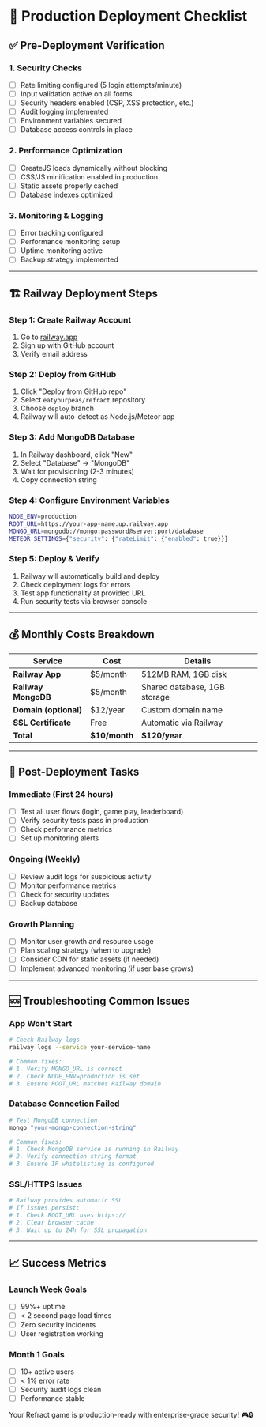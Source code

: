 # 🚀 Production Deployment Checklist

## ✅ **Pre-Deployment Verification**

### **1. Security Checks**
- [ ] Rate limiting configured (5 login attempts/minute)
- [ ] Input validation active on all forms
- [ ] Security headers enabled (CSP, XSS protection, etc.)
- [ ] Audit logging implemented
- [ ] Environment variables secured
- [ ] Database access controls in place

### **2. Performance Optimization**
- [ ] CreateJS loads dynamically without blocking
- [ ] CSS/JS minification enabled in production
- [ ] Static assets properly cached
- [ ] Database indexes optimized

### **3. Monitoring & Logging**
- [ ] Error tracking configured
- [ ] Performance monitoring setup
- [ ] Uptime monitoring active
- [ ] Backup strategy implemented

---

## 🏗️ **Railway Deployment Steps**

### **Step 1: Create Railway Account**
1. Go to [railway.app](https://railway.app)
2. Sign up with GitHub account
3. Verify email address

### **Step 2: Deploy from GitHub**
1. Click "Deploy from GitHub repo"
2. Select `eatyourpeas/refract` repository
3. Choose `deploy` branch
4. Railway will auto-detect as Node.js/Meteor app

### **Step 3: Add MongoDB Database**
1. In Railway dashboard, click "New"
2. Select "Database" → "MongoDB"
3. Wait for provisioning (2-3 minutes)
4. Copy connection string

### **Step 4: Configure Environment Variables**
```bash
NODE_ENV=production
ROOT_URL=https://your-app-name.up.railway.app
MONGO_URL=mongodb://mongo:password@server:port/database
METEOR_SETTINGS={"security": {"rateLimit": {"enabled": true}}}
```

### **Step 5: Deploy & Verify**
1. Railway will automatically build and deploy
2. Check deployment logs for errors
3. Test app functionality at provided URL
4. Run security tests via browser console

---

## 💰 **Monthly Costs Breakdown**

| Service | Cost | Details |
|---------|------|---------|
| **Railway App** | $5/month | 512MB RAM, 1GB disk |
| **Railway MongoDB** | $5/month | Shared database, 1GB storage |
| **Domain (optional)** | $12/year | Custom domain name |
| **SSL Certificate** | Free | Automatic via Railway |
| **Total** | **$10/month** | **$120/year** |

---

## 🔧 **Post-Deployment Tasks**

### **Immediate (First 24 hours)**
- [ ] Test all user flows (login, game play, leaderboard)
- [ ] Verify security tests pass in production
- [ ] Check performance metrics
- [ ] Set up monitoring alerts

### **Ongoing (Weekly)**
- [ ] Review audit logs for suspicious activity
- [ ] Monitor performance metrics
- [ ] Check for security updates
- [ ] Backup database

### **Growth Planning**
- [ ] Monitor user growth and resource usage
- [ ] Plan scaling strategy (when to upgrade)
- [ ] Consider CDN for static assets (if needed)
- [ ] Implement advanced monitoring (if user base grows)

---

## 🆘 **Troubleshooting Common Issues**

### **App Won't Start**
```bash
# Check Railway logs
railway logs --service your-service-name

# Common fixes:
# 1. Verify MONGO_URL is correct
# 2. Check NODE_ENV=production is set
# 3. Ensure ROOT_URL matches Railway domain
```

### **Database Connection Failed**
```bash
# Test MongoDB connection
mongo "your-mongo-connection-string"

# Common fixes:
# 1. Check MongoDB service is running in Railway
# 2. Verify connection string format
# 3. Ensure IP whitelisting is configured
```

### **SSL/HTTPS Issues**
```bash
# Railway provides automatic SSL
# If issues persist:
# 1. Check ROOT_URL uses https://
# 2. Clear browser cache
# 3. Wait up to 24h for SSL propagation
```

---

## 📈 **Success Metrics**

### **Launch Week Goals**
- [ ] 99%+ uptime
- [ ] < 2 second page load times
- [ ] Zero security incidents
- [ ] User registration working

### **Month 1 Goals**
- [ ] 10+ active users
- [ ] < 1% error rate
- [ ] Security audit logs clean
- [ ] Performance stable

Your Refract game is production-ready with enterprise-grade security! 🎮🔒